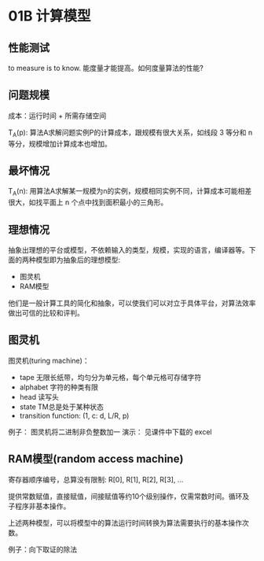 # 01B 计算模型

## 性能测试

to measure is to know. 能度量才能提高。如何度量算法的性能?

## 问题规模

成本：运行时间 + 所需存储空间

T<sub>A</sub>(p): 算法A求解问题实例P的计算成本，跟规模有很大关系，如线段 3 等分和 n 等分，规模增加计算成本也增加。

## 最坏情况

T<sub>A</sub>(n): 用算法A求解某一规模为n的实例，规模相同实例不同，计算成本可能相差很大，如找平面上 n 个点中找到面积最小的三角形。

## 理想情况

抽象出理想的平台或模型，不依赖输入的类型，规模，实现的语言，编译器等。下面的两种模型即为抽象后的理想模型:

- 图灵机
- RAM模型

他们是一般计算工具的简化和抽象，可以使我们可以对立于具体平台，对算法效率做出可信的比较和评判。

## 图灵机

图灵机(turing machine)：

- tape 无限长纸带，均匀分为单元格，每个单元格可存储字符
- alphabet 字符的种类有限
- head 读写头
- state TM总是处于某种状态
- transition function: (1, c: d, L/R, p)

例子： 图灵机将二进制非负整数加一
演示： 见课件中下载的 excel

## RAM模型(random access machine)

寄存器顺序编号，总算没有限制: R[0], R[1], R[2], R[3], ...

提供常数赋值，直接赋值，间接赋值等约10个级别操作，仅需常数时间。循环及子程序非基本操作。

上述两种模型，可以将模型中的算法运行时间转换为算法需要执行的基本操作次数。

例子：向下取证的除法
